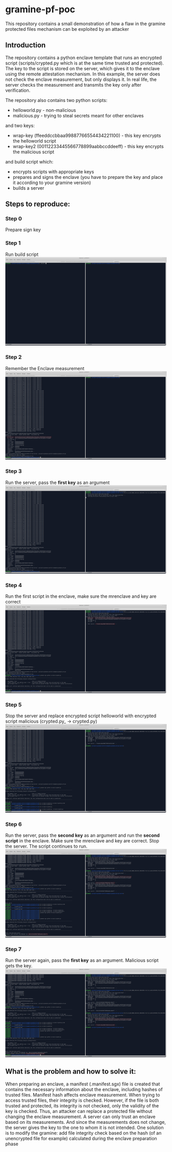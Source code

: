 # gramine-pf-poc

This repository contains a small demonstration of how a flaw in the gramine protected files mechanism can be exploited by an attacker

## Introduction
The repository contains a python enclave template that runs an encrypted script (scripts/crypted.py which is at the same time trusted and protected). The key to the script is stored on the server, which gives it to the enclave using the remote attestation mechanism.
In this example, the server does not check the enclave measurement, but only displays it. In real life, the server checks the measurement and transmits the key only after verification.

The repository also contains two python scripts:
* helloworld.py - non-malicious
* malicious.py - trying to steal secrets meant for other enclaves

and two keys:
* wrap-key (ffeeddccbbaa99887766554434221100) - this key encrypts the helloworld script
* wrap-key2 (00112233445566778899aabbccddeeff) - this key encrypts the malicious script

and build script which:
* encrypts scripts with appropriate keys
* prepares and signs the enclave (you have to prepare the key and place it according to your gramine version)
* builds a server

## Steps to reproduce:
### Step 0
Prepare sign key
### Step 1
Run build script
[![](https://github.com/Villain88/gramine-pf-poc/blob/master/images/1.png)](https://github.com/Villain88/gramine-pf-poc/blob/master/images/1.png "Step 1")

### Step 2
Remember the Enclave measurement
[![](https://github.com/Villain88/gramine-pf-poc/blob/master/images/2.png)](https://github.com/Villain88/gramine-pf-poc/blob/master/images/2.png "Step 2")

### Step 3
Run the server, pass the **first key** as an argument
[![](https://github.com/Villain88/gramine-pf-poc/blob/master/images/3.png)](https://github.com/Villain88/gramine-pf-poc/blob/master/images/3.png "Step 3")

### Step 4
Run the first script in the enclave, make sure the mrenclave and key are correct
[![](https://github.com/Villain88/gramine-pf-poc/blob/master/images/4.png)](https://github.com/Villain88/gramine-pf-poc/blob/master/images/4.png "Step 4")

### Step 5
Stop the server and replace encrypted script helloworld with encrypted script malicious (crypted.py_ -> crypted.py)
[![](https://github.com/Villain88/gramine-pf-poc/blob/master/images/5.png)](https://github.com/Villain88/gramine-pf-poc/blob/master/images/5.png "Step 5")

### Step 6
Run the server, pass the **second key** as an argument and run the **second script** in the enclave.
Make sure the mrenclave and key are correct. Stop the server. The script continues to run.
[![](https://github.com/Villain88/gramine-pf-poc/blob/master/images/6.png)](https://github.com/Villain88/gramine-pf-poc/blob/master/images/6.png "Step 6")

### Step 7
Run the server again, pass the **first key** as an argument.
Malicious script gets the key.
[![](https://github.com/Villain88/gramine-pf-poc/blob/master/images/7.png)](https://github.com/Villain88/gramine-pf-poc/blob/master/images/7.png "Step 7")

## What is the problem and how to solve it:
When preparing an enclave, a manifest (.manifest.sgx) file is created that contains the necessary information about the enclave, including hashes of trusted files.
Manifest hash affects enclave measurement. When trying to access trusted files, their integrity is checked. However, if the file is both trusted and protected, its integrity is not checked, only the validity of the key is checked.
Thus, an attacker can replace a protected file without changing the enclave measurement. A server can only trust an enclave based on its measurements.
And since the measurements does not change, the server gives the key to the one to whom it is not intended. 
One solution is to modify the gramine: add file integrity check based on the hash (of an unencrypted file for example) calculated during the enclave preparation phase

